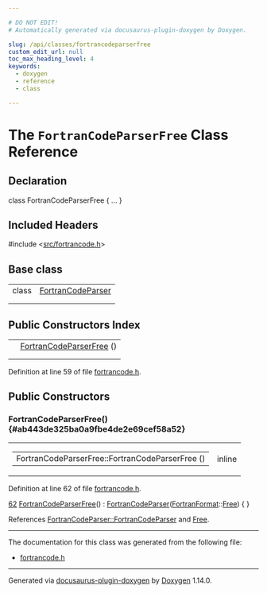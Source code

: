 ```yaml
---

# DO NOT EDIT!
# Automatically generated via docusaurus-plugin-doxygen by Doxygen.

slug: /api/classes/fortrancodeparserfree
custom_edit_url: null
toc_max_heading_level: 4
keywords:
  - doxygen
  - reference
  - class

---
```


<div class="doxyPage">

# The `FortranCodeParserFree` Class Reference



## Declaration

<div class="doxyDeclaration">
class FortranCodeParserFree { ... }
</div>

## Included Headers

<div class="doxyIncludesList">#include &lt;<a href="/web-doxygen/docs/api/files/src/fortrancode-h">src/fortrancode.h</a>&gt;
</div>

## Base class

<table class="doxyMembersIndex">

<tr class="doxyMemberIndexItem">
<td class="doxyMemberIndexItemType" align="left" valign="top">class</td>
<td class="doxyMemberIndexItemName" align="left" valign="top"><a href="/web-doxygen/docs/api/classes/fortrancodeparser">FortranCodeParser</a></td>
</tr>
<tr class="doxyMemberIndexDescription">
<td class="doxyMemberIndexDescriptionLeft"></td>
<td class="doxyMemberIndexDescriptionRight">
</td>
</tr>
<tr class="doxyMemberIndexSeparator">
<td class="doxyMemberIndexSeparator" colspan="2"></td>
</tr>

</table>

## Public Constructors Index

<table class="doxyMembersIndex">

<tr class="doxyMemberIndexItem">
<td class="doxyMemberIndexItemType" align="left" valign="top"></td>
<td class="doxyMemberIndexItemName" align="left" valign="top"><a href="#ab443de325ba0a9fbe4de2e69cef58a52">FortranCodeParserFree</a> ()</td>
</tr>
<tr class="doxyMemberIndexDescription">
<td class="doxyMemberIndexDescriptionLeft"></td>
<td class="doxyMemberIndexDescriptionRight">
</td>
</tr>
<tr class="doxyMemberIndexSeparator">
<td class="doxyMemberIndexSeparator" colspan="2"></td>
</tr>

</table>


<p>Definition at line 59 of file <a href="/web-doxygen/docs/api/files/src/fortrancode-h">fortrancode.h</a>.</p>


<div class="doxySectionDef">

## Public Constructors

### FortranCodeParserFree() {#ab443de325ba0a9fbe4de2e69cef58a52}

<div class="doxyMemberItem">
<div class="doxyMemberProto">
<table class="doxyMemberLabels">
<tr class="doxyMemberLabels">
<td class="doxyMemberLabelsLeft">
<table class="doxyMemberName">
<tr>
<td class="doxyMemberName">FortranCodeParserFree::FortranCodeParserFree ()</td>
</tr>
</table>
</td>
<td class="doxyMemberLabelsRight">
<span class="doxyMemberLabels">
<span class="doxyMemberLabel inline">inline</span>
</span>
</td>
</tr>
</table>
</div>
<div class="doxyMemberDoc">



<p>Definition at line 62 of file <a href="/web-doxygen/docs/api/files/src/fortrancode-h">fortrancode.h</a>.</p>


<div class="doxyProgramListing">

<div class="doxyCodeLine"><span class="doxyLineNumber"><a href="#ab443de325ba0a9fbe4de2e69cef58a52">62</a></span><span class="doxyLineContent"><span class="doxyHighlight">    <a href="#ab443de325ba0a9fbe4de2e69cef58a52">FortranCodeParserFree</a>() : <a href="/web-doxygen/docs/api/classes/fortrancodeparser/#a21fc1ba3570d499b095e5ba8559f287f">FortranCodeParser</a>(<a href="/web-doxygen/docs/api/files/src/types-h/#ad3f2a8c13ceee9c0aaeabf930dd88266">FortranFormat</a>::<a href="/web-doxygen/docs/api/files/src/types-h/#ad3f2a8c13ceee9c0aaeabf930dd88266ab24ce0cd392a5b0b8dedc66c25213594">Free</a>) { }</span></span></div>

</div>


<p>References <a href="/web-doxygen/docs/api/classes/fortrancodeparser/#a21fc1ba3570d499b095e5ba8559f287f">FortranCodeParser::FortranCodeParser</a> and <a href="/web-doxygen/docs/api/files/src/types-h/#ad3f2a8c13ceee9c0aaeabf930dd88266ab24ce0cd392a5b0b8dedc66c25213594">Free</a>.</p>

</div>
</div>

</div>

<hr/>

The documentation for this class was generated from the following file:

<ul>
<li><a href="/web-doxygen/docs/api/files/src/fortrancode-h">fortrancode.h</a></li>
</ul>

<hr/>

<p class="doxyGeneratedBy">Generated via <a href="https://github.com/xpack/docusaurus-plugin-doxygen">docusaurus-plugin-doxygen</a> by <a href="https://www.doxygen.nl">Doxygen</a> 1.14.0.</p>

</div>
